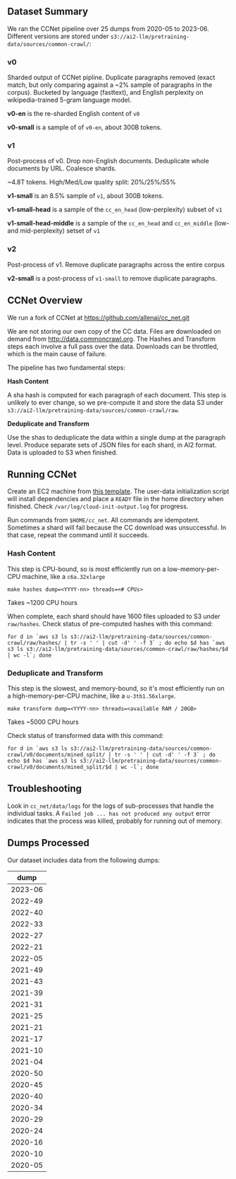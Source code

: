 ## Dataset Summary

We ran the CCNet pipeline over 25 dumps from 2020-05 to 2023-06.  Different versions are stored under `s3://ai2-llm/pretraining-data/sources/common-crawl/`:

### v0

Sharded output of CCNet pipline. Duplicate paragraphs removed (exact match, but only comparing against a ~2% sample of paragraphs in the corpus). Bucketed by language (fasttext), and English perplexity on wikipedia-trained 5-gram language model.

**v0-en** is the re-sharded English content of `v0`

**v0-small** is a sample of of `v0-en`, about 300B tokens.

### v1

Post-process of v0. Drop non-English documents. Deduplicate whole documents by URL. Coalesce shards.

~4.8T tokens. High/Med/Low quality split: 20%/25%/55%

**v1-small** is an 8.5% sample of `v1`, about 300B tokens.

**v1-small-head** is a sample of the `cc_en_head` (low-perplexity) subset of `v1`

**v1-small-head-middle** is a sample of the `cc_en_head` and `cc_en_middle` (low- and mid-perplexity) setset of `v1`

### v2

Post-process of v1. Remove duplicate paragraphs across the entire corpus

**v2-small** is a post-process of `v1-small` to remove duplicate paragraphs.


## CCNet Overview

We run a fork of CCNet at https://github.com/allenai/cc_net.git

We are not storing our own copy of the CC data. Files are downloaded on demand from http://data.commoncrawl.org. The Hashes and Transform steps each involve a full pass over the data. Downloads can be throttled, which is the main cause of failure.

The pipeline has two fundamental steps:

**Hash Content**

A sha hash is computed for each paragraph of each document.
This step is unlikely to ever change, so we pre-compute it and store the data S3 under `s3://ai2-llm/pretraining-data/sources/common-crawl/raw`.

**Deduplicate and Transform**

Use the shas to deduplicate the data within a single dump at the paragraph level. Produce separate sets of JSON files for each shard, in AI2 format.  Data is uploaded to S3 when finished.

## Running CCNet

Create an EC2 machine from [this template](https://us-east-1.console.aws.amazon.com/ec2/home?region=us-east-1#LaunchTemplateDetails:launchTemplateId=lt-0be9ec34ba9794d3e).
The user-data initialization script will install dependencies and place a `READY` file in the home directory when finished. Check `/var/log/cloud-init-output.log` for progress.

Run commands from `$HOME/cc_net`. All commands are idempotent. Sometimes a shard will fail because the CC download was unsuccessful. In that case, repeat the command until it succeeds.

### Hash Content

This step is CPU-bound, so is most efficiently run on a low-memory-per-CPU machine, like a `c6a.32xlarge`

```
make hashes dump=<YYYY-nn> threads=<# CPUs>

```
Takes ~1200 CPU hours

When complete, each shard should have 1600 files uploaded to S3 under `raw/hashes`. Check status of pre-computed hashes with this command:

```
for d in `aws s3 ls s3://ai2-llm/pretraining-data/sources/common-crawl/raw/hashes/ | tr -s ' ' | cut -d' ' -f 3` ; do echo $d has `aws s3 ls s3://ai2-llm/pretraining-data/sources/common-crawl/raw/hashes/$d | wc -l`; done
```

### Deduplicate and Transform

This step is the slowest, and memory-bound, so it's most efficiently run on a high-memory-per-CPU machine, like a `u-3tb1.56xlarge`.
```
make transform dump=<YYYY-nn> threads=<available RAM / 20GB>
```
Takes ~5000 CPU hours

Check status of transformed data with this command:
```
for d in `aws s3 ls s3://ai2-llm/pretraining-data/sources/common-crawl/v0/documents/mined_split/ | tr -s ' ' | cut -d' ' -f 3` ; do echo $d has `aws s3 ls s3://ai2-llm/pretraining-data/sources/common-crawl/v0/documents/mined_split/$d | wc -l`; done
```

## Troubleshooting

Look in `cc_net/data/logs` for the logs of sub-processes that handle the individual tasks. A `Failed job ... has not produced any output` error indicates that the process was killed, probably for running out of memory.

## Dumps Processed

Our dataset includes data from the following dumps:

| dump    |
|---------|
| 2023-06 |
| 2022-49 |
| 2022-40 |
| 2022-33 |
| 2022-27 |
| 2022-21 |
| 2022-05 |
| 2021-49 |
| 2021-43 |
| 2021-39 |
| 2021-31 |
| 2021-25 |
| 2021-21 |
| 2021-17 |
| 2021-10 |
| 2021-04 |
| 2020-50 |
| 2020-45 |
| 2020-40 |
| 2020-34 |
| 2020-29 |
| 2020-24 |
| 2020-16 |
| 2020-10 |
| 2020-05 |
